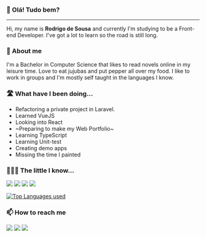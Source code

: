 ### 👋 Olá! Tudo bem?
---
Hi, my name is **Rodrigo de Sousa** and currently I'm studying to be a Front-end Developer. I've got a lot to learn so the road is still long.

### 🕺 About me
I'm a Bachelor in Computer Science that likes to read novels online in my leisure time. Love to eat jujubas and put pepper all over my food. I like to work in groups and I'm mostly self taught in the languages I know.

###  🛣️ What have I been doing...
* Refactoring a private project in Laravel.
* Learned VueJS
* Looking into React
* ~Preparing to make my Web Portfolio~
* Learning TypeScript
* Learning Unit-test
* Creating demo apps
* Missing the time I painted

### 👨🏽‍💻 The little I know...
![](https://img.shields.io/badge/PHP-Laravel-informational?style=flat&logo=<LOGO_NAME>&logoColor=white&color=2bbc8a)
![](https://img.shields.io/badge/JS-Vue-informational?style=flat&logo=<LOGO_NAME>&logoColor=white&color=2bbc8a)
![](https://img.shields.io/badge/OS-Linux-informational?style=flat&logo=<LOGO_NAME>&logoColor=white&color=2bbc8a)
![](https://img.shields.io/badge/DB-MySQL-informational?style=flat&logo=<LOGO_NAME>&logoColor=white&color=2bbc8a)

[![Top Languages used](https://github-readme-stats.vercel.app/api/top-langs/?username=rodrigoross&layout=compact)](https://github.com/anuraghazra/github-readme-stats)

### 📫 How to reach me
<!-- 1. [Gmail](mailto@rodrigo.ross.comp@gmail.com)
2. [LinkedIn](https://www.linkedin.com/in/rodrigo-de-sousa-e-silva-4b8898a8/)
 -->
<div> 
  <a href="https://www.instagram.com/rodrigosoussa/" target="_blank"><img src="https://img.shields.io/badge/-Instagram-%23E4405F?style=for-the-badge&logo=instagram&logoColor=white" target="_blank"></a>
  <a href = "mailto:mailto@rodrigo.ross.comp@gmail.com"><img src="https://img.shields.io/badge/-Gmail-%23333?style=for-the-badge&logo=gmail&logoColor=white" target="_blank"></a>
  <a href="https://www.linkedin.com/in/rodrigo-de-sousa-e-silva-4b8898a8/" target="_blank"><img src="https://img.shields.io/badge/-LinkedIn-%230077B5?style=for-the-badge&logo=linkedin&logoColor=white" target="_blank"></a> 
</div>

<!--
**rodrigoross/rodrigoross** is a ✨ _special_ ✨ repository because its `README.md` (this file) appears on your GitHub profile.

Here are some ideas to get you started:

- 🔭
- 🌱 I’m currently learning ...
- 👯 I’m looking to collaborate on ...
- 🤔 I’m looking for help with ...
- 💬 Ask me about ...
- 📫 How to reach me: ...
- 😄 Pronouns: ...
- ⚡ Fun fact: ...
-->
